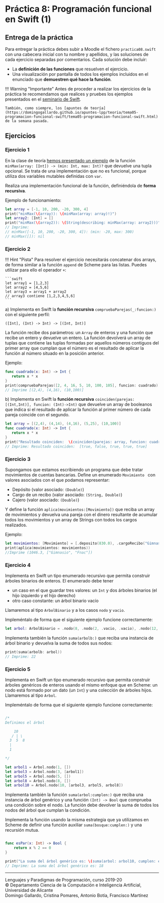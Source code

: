 # Práctica 8: Programación funcional en Swift (1)

## Entrega de la práctica

Para entregar la práctica debes subir a Moodle el fichero
`practica08.swift` con una cabecera inicial con tu nombre y apellidos,
y las soluciones de cada ejercicio separadas por comentarios. Cada
solución debe incluir:

- La **definición de las funciones** que resuelven el ejercicio.
- Una visualización por pantalla de todos los ejemplos incluidos en el
  enunciado que **demuestren qué hace la función**.

!!! Warning "Importante" 
    Antes de proceder a realizar los ejercicios de la
    práctica te recomendamos que realices y pruebes los ejemplos
    presentados en el [seminario de Swift](https://domingogallardo.github.io/apuntes-lpp/seminarios/seminario2-swift/seminario2-swift.html).
    
    También, como siempre, los [apuntes de teoría](https://domingogallardo.github.io/apuntes-lpp/teoria/tema05-programacion-funcional-swift/tema05-programacion-funcional-swift.html)
    de la semana pasada.
    

## Ejercicios

### Ejercicio 1 ###

En la clase de teoría [hemos presentado un
ejemplo](https://domingogallardo.github.io/apuntes-lpp/teoria/tema05-programacion-funcional-swift/tema05-programacion-funcional-swift.html#ejemplos-de-uso-de-opcionales)
de la función `minMax(array: [Int]) -> (min: Int, max: Int)?` que
devuelve una tupla opcional. Se trata de una implementación que no es
funcional, porque utiliza dos variables mutables definidas con `var`.

Realiza una implementación funcional de la función, definiéndola de
**forma recursiva**.

Ejemplo de funcionamiento:

```swift
let array = [-1, 10, 200, -20, 300, 4]
print("minMax(\(array)): \(minMax(array: array)!)")
let array2: [Int] = []
print("minMax(\(array2)): \(String(describing: minMax(array: array2)))")
// Imprime: 
// minMax([-1, 10, 200, -20, 300, 4]): (min: -20, max: 300)
// minMax([]): nil
```


### Ejercicio 2 ###

!!! Hint "Pista"
    Para resolver el ejercicio necesitarás concatenar dos arrays, de
    forma similar a la función `append` de Scheme para las
    listas. Puedes utilizar para ello el operador `+`:
    
    ```swift
    let array1 = [1,2,3]
    let array2 = [4,5,6]
    let array3 = array1 + array2
    // array3 contiene [1,2,3,4,5,6]
    ```

a) Implementa en Swift la **función recursiva**
`compruebaParejas(_:funcion:)` con el siguiente perfil:

```
([Int], (Int) -> Int) -> [(Int, Int)]
```

La función recibe dos parámetros: un `Array` de enteros y una función
que recibe un entero y devuelve un entero. La función devolverá un
array de tuplas que contiene las tuplas formadas por aquellos números
contiguos del primer array que cumplan que el número es el resultado
de aplicar la función al número situado en la posición anterior.

Ejemplo:

```swift
func cuadrado(x: Int) -> Int {
   return x * x
}
print(compruebaParejas([2, 4, 16, 5, 10, 100, 105], funcion: cuadrado))
// Imprime [(2,4), (4,16), (10,100)]
```

b) Implementa en Swift la **función recursiva**
`coinciden(parejas: [(Int,Int)], funcion: (Int)->Int)` que devuelve
un array de booleanos que indica si el resultado de aplicar la función
al primer número de cada pareja coincide con el segundo.

    
```swift
let array = [(2,4), (4,14), (4,16), (5,25), (10,100)]
func cuadrado(x: Int) -> Int {
   return x * x
}
print("Resultado coinciden:  \(coinciden(parejas: array, funcion: cuadrado))\n")
// Imprime: Resultado coinciden:  [true, false, true, true, true]
```


### Ejercicio 3 ###

Supongamos que estamos escribiendo un programa que debe tratar
movimientos de cuentas bancarias. Define un enumerado `Movimiento `
con valores asociados con el que podamos representar:

- Depósito (valor asociado: `(Double)`)
- Cargo de un recibo (valor asociado: `(String, Double)`)
- Cajero (valor asociado: `(Double)`)

Y define la función `aplica(movimientos:[Movimiento])` que reciba un
array de movimientos y devuelva una pareja con el dinero resultante de acumular todos
los movimientos y un array de Strings con todos los cargos realizados.

Ejemplo:


```swift
let movimientos: [Movimiento] = [.deposito(830.0), .cargoRecibo("Gimnasio", 45.0), .deposito(400.0), .cajero(100.0), .cargoRecibo("Fnac", 38.70)]
print(aplica(movimientos: movimientos))
//Imprime (1046.3, ["Gimnasio", "Fnac"])
```


### Ejercicio 4 ###

Implementa en Swift un tipo enumerado recursivo que permita construir
árboles binarios de enteros. El enumerado debe tener 

- un caso en el que guardar tres valores: un `Int` y dos árboles
binarios (el hijo izquierdo y el hijo derecho)
- otro caso constante: un árbol binario vacío 

Llamaremos al tipo `ArbolBinario` y a los casos `nodo` y `vacio`.

Impleméntalo de forma que el siguiente ejemplo funcione correctamente:

```swift
let arbol: ArbolBinario = .nodo(8, .nodo(2, .vacio, .vacio), .nodo(12, .vacio, .vacio))
```

Implementa también la función `suma(arbolb:)` que reciba una instancia de
árbol binario y devuelva la suma de todos sus nodos:

```swift
print(suma(arbolb: arbol))
// Imprime: 22
```


### Ejercicio 5 ###

Implementa en Swift un tipo enumerado recursivo que permita construir
árboles genéricos de enteros usando el mismo enfoque que en Scheme: un
nodo está formado por un dato (un `Int`) y una colección de árboles
hijos. Llamaremos al tipo `Arbol`.

Impleméntalo de forma que el siguiente ejemplo funcione correctamente:

```swift

/*
Definimos el árbol

    10
   / | \
  3  5  8
  |
  1

*/

let arbol1 = Arbol.nodo(1, [])
let arbol3 = Arbol.nodo(3, [arbol1])
let arbol5 = Arbol.nodo(5, [])
let arbol8 = Arbol.nodo(8, [])
let arbol10 = Arbol.nodo(10, [arbol3, arbol5, arbol8])
```

Implementa también la función `suma(arbol:cumplen:)` que reciba una instancia de
árbol genérico y una función `(Int) -> Bool` que comprueba una
condición sobre el nodo. La función debe devolver la suma de todos los
nodos del árbol que cumplan la condición. 

Implementa la función usando la misma estrategia que ya utilizamos en
Scheme de definir una función auxiliar `suma(bosque:cumplen:)` y una recursión
mutua.


```swift

func esPar(x: Int) -> Bool {
    return x % 2 == 0
}

print("La suma del árbol genérico es: \(suma(arbol: arbol10, cumplen: esPar))")
// Imprime: La suma del árbol genérico es: 18
```


----

Lenguajes y Paradigmas de Programación, curso 2019-20  
© Departamento Ciencia de la Computación e Inteligencia Artificial, Universidad de Alicante  
Domingo Gallardo, Cristina Pomares, Antonio Botía, Francisco Martínez
